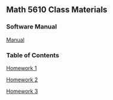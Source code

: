## Math 5610 Class Materials

### Software Manual
[Manual](manual)

### Table of Contents
[Homework 1](H1.md)

[Homework 2](H2.md)

[Homework 3](H3.md)




